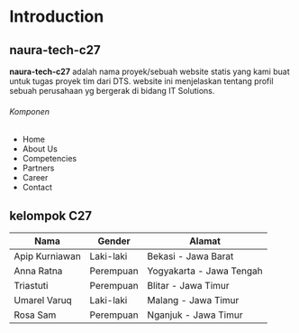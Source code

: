 # Introduction

## naura-tech-c27
**naura-tech-c27** adalah nama proyek/sebuah website statis yang kami buat untuk tugas proyek tim dari DTS.
website ini menjelaskan tentang profil sebuah perusahaan yg bergerak di bidang IT Solutions.

###### Komponen
* Home
* About Us
* Competencies
* Partners
* Career
* Contact

## kelompok C27
Nama  | Gender | Alamat
------------- | ------------- | ------------- 
Apip Kurniawan  | Laki-laki | Bekasi - Jawa Barat
Anna Ratna | Perempuan | Yogyakarta - Jawa Tengah
Triastuti | Perempuan | Blitar - Jawa Timur
Umarel Varuq | Laki-laki | Malang - Jawa Timur
Rosa Sam | Perempuan | Nganjuk - Jawa Timur


